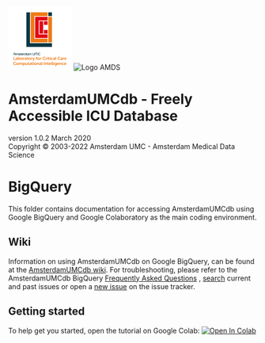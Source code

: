 <img src="https://github.com/AmsterdamUMC/AmsterdamUMCdb/blob/master/img/logo_lccci_square.png?raw=1" alt="Logo LCCCI" height=128px/>

<img src="https://github.com/AmsterdamUMC/AmsterdamUMCdb/raw/master/img/logo_amds.png?raw=1" alt="Logo AMDS" style="width: 128px;"/>

# AmsterdamUMCdb - Freely Accessible ICU Database

version 1.0.2 March 2020  
Copyright &copy; 2003-2022 Amsterdam UMC - Amsterdam Medical Data Science

# BigQuery

This folder contains documentation for accessing AmsterdamUMCdb using Google BigQuery and Google Colaboratory as the
main coding environment.

## Wiki

Information on using AmsterdamUMCdb on Google BigQuery, can be found at
the [AmsterdamUMCdb wiki](https://github.com/AmsterdamUMC/AmsterdamUMCdb/wiki/bigquery). For troubleshooting, please
refer to the AmsterdamUMCdb BigQuery [Frequently Asked Questions](https://github.com/AmsterdamUMC/AmsterdamUMCdb/wiki/bigquery#faq)
, [search](https://github.com/AmsterdamUMC/AmsterdamUMCdb/issues?q=) current and past issues or open
a [new issue](https://github.com/AmsterdamUMC/AmsterdamUMCdb/issues/new) on the issue tracker.

## Getting started

To help get you started, open the tutorial on Google
Colab: [![Open In Colab](https://colab.research.google.com/assets/colab-badge.svg)](https://colab.research.google.com/github/AmsterdamUMC/AmsterdamUMCdb/blob/master/bigquery/getting_started.ipynb)



